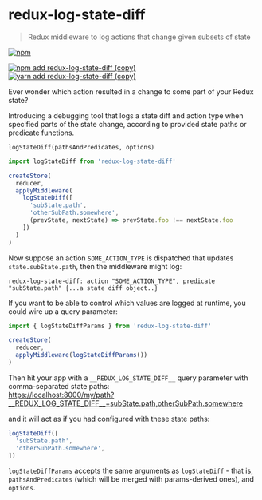 # redux-log-state-diff
> Redux middleware to log actions that change given subsets of state

[![npm](https://img.shields.io/npm/v/redux-log-state-diff)](https://www.npmjs.com/package/redux-log-state-diff)

[![npm add redux-log-state-diff (copy)](https://copyhaste.com/i?t=npm%20add%20redux-log-state-diff)](https://copyhaste.com/c?t=npm%20add%20redux-log-state-diff "npm add redux-log-state-diff (copy)")
[![yarn add redux-log-state-diff (copy)](https://copyhaste.com/i?t=yarn%20add%20redux-log-state-diff)](https://copyhaste.com/c?t=yarn%20add%20redux-log-state-diff "yarn add redux-log-state-diff (copy)")

Ever wonder which action resulted in a change to some part of your Redux state?

Introducing a debugging tool that logs a state diff and action type
when specified parts of the state change,
according to provided state paths or predicate functions.

```
logStateDiff(pathsAndPredicates, options)
```

```js
import logStateDiff from 'redux-log-state-diff'

createStore(
  reducer,
  applyMiddleware(
    logStateDiff([
      'subState.path',
      'otherSubPath.somewhere',
      (prevState, nextState) => prevState.foo !== nextState.foo
    ])
  )
)
```

Now suppose an action `SOME_ACTION_TYPE` is dispatched that updates `state.subState.path`,
then the middleware might log:

```
redux-log-state-diff: action "SOME_ACTION_TYPE", predicate "subState.path" {...a state diff object..}
```

If you want to be able to control which values are logged at runtime, you could wire up a query parameter:

```js
import { logStateDiffParams } from 'redux-log-state-diff'

createStore(
  reducer,
  applyMiddleware(logStateDiffParams())
)
```

Then hit your app with a `__REDUX_LOG_STATE_DIFF__` query parameter with comma-separated state paths:\
[https://localhost:8000/my/path?\_\_REDUX_LOG_STATE_DIFF\_\_=subState.path,otherSubPath.somewhere](https://localhost:8000/my/path?__REDUX_LOG_STATE_DIFF__=subState.path,otherSubPath.somewhere)

and it will act as if you had configured with these state paths:

```js
logStateDiff([
  'subState.path',
  'otherSubPath.somewhere',
])
```

`logStateDiffParams` accepts the same arguments as `logStateDiff` - that is, `pathsAndPredicates` (which will be merged with params-derived ones), and `options`.
